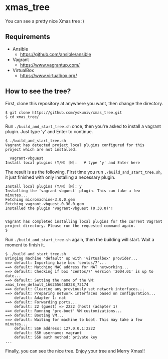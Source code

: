 # xmas_tree

You can see a pretty nice Xmas tree :)

## Requirements

- Ansible
  - https://github.com/ansible/ansible
- Vagrant
  - https://www.vagrantup.com/
- VirtualBox
  - https://www.virtualbox.org/

## How to see the tree?

First, clone this repository at anywhere you want, then change the directory.

```console
$ git clone https://github.com/yskuniv/xmas_tree.git
$ cd xmas_tree/
```

Run `./build_and_start_tree.sh` once, then you're asked to install a vagrant plugin. Just type 'y' and Enter to continue.

```console
$ ./build_and_start_tree.sh
Vagrant has detected project local plugins configured for this
project which are not installed.

  vagrant-vbguest
Install local plugins (Y/N) [N]:   # type 'y' and Enter here
```

The result is as the following. First time you run `./build_and_start_tree.sh`, it just finished with only installing a necessary plugin.

```console
Install local plugins (Y/N) [N]: y
Installing the 'vagrant-vbguest' plugin. This can take a few minutes...
Fetching micromachine-3.0.0.gem
Fetching vagrant-vbguest-0.30.0.gem
Installed the plugin 'vagrant-vbguest (0.30.0)'!


Vagrant has completed installing local plugins for the current Vagrant
project directory. Please run the requested command again.
$
```

Run `./build_and_start_tree.sh` again, then the building will start. Wait a moment to finish it.

```console
$ ./build_and_start_tree.sh
Bringing machine 'default' up with 'virtualbox' provider...
==> default: Importing base box 'centos/7'...
==> default: Matching MAC address for NAT networking...
==> default: Checking if box 'centos/7' version '2004.01' is up to date...
==> default: Setting the name of the VM: xmas_tree_default_1662556450228_72174
==> default: Clearing any previously set network interfaces...
==> default: Preparing network interfaces based on configuration...
    default: Adapter 1: nat
==> default: Forwarding ports...
    default: 22 (guest) => 2222 (host) (adapter 1)
==> default: Running 'pre-boot' VM customizations...
==> default: Booting VM...
==> default: Waiting for machine to boot. This may take a few minutes...
    default: SSH address: 127.0.0.1:2222
    default: SSH username: vagrant
    default: SSH auth method: private key
...
```

Finally, you can see the nice tree. Enjoy your tree and Merry Xmas!!
